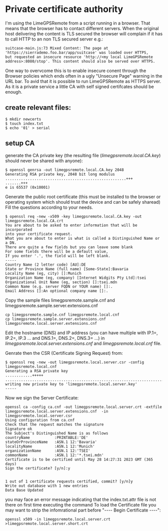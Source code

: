 # Private certificate authority

I'm using the LimeGPSRemote from a script running in a browser. That means that the browser has to contact different servers. 
When the original host delivering the content is TLS secured the browser will complain if it has to call HTTP to an non TLS secured server e.g.:

```
suitcase-main.js:73 Mixed Content: The page at 'https://sierrademo.foo.bar/app/suitcase' was loaded over HTTPS, 
but requested an insecure resource 'http://<my local LimeGPSRemote address>:8080/stop'. This content should also be served over HTTPS.
```

One way to overvcome this is to enable insecure conent through the Browser policies which ends often in a ugly "Unsecure Page" warning in the URL bar.
To avid that it is possible to run LimeGPSRemote as HTTPS server. As it is a private service a little CA with self signed certifcates should be enough.

## create relevant files:


```
$ mkdir newcerts
$ touch index.txt
$ echo '01' > serial
```

## setup CA
generate the CA private key (the resulting file (*limegpsremote.local.CA.key*) should never be shared with anyone):
```
$ openssl genrsa -out limegpsremote.local.CA.key 2048
Generating RSA private key, 2048 bit long modulus
......................................................+++
.......+++
e is 65537 (0x10001)
```

Generate the public root certificate (this must be installed to the browser or operating system which should trust the device and can be safely sharead)
Fill the questions according to your needs.

```
$ openssl req -new -x509 -key limegpsremote.local.CA.key -out limegpsremote.local.CA.crt
You are about to be asked to enter information that will be incorporated
into your certificate request.
What you are about to enter is what is called a Distinguished Name or a DN.
There are quite a few fields but you can leave some blank
For some fields there will be a default value,
If you enter '.', the field will be left blank.
-----
Country Name (2 letter code) [AU]:DE
State or Province Name (full name) [Some-State]:Bavaria
Locality Name (eg, city) []:Munich
Organization Name (eg, company) [Internet Widgits Pty Ltd]:tsei
Organizational Unit Name (eg, section) []:tsei.mdn
Common Name (e.g. server FQDN or YOUR name) []:.
Email Address []:An optional company name []:.

```
Copy the sample files limegpsremote.sample.cnf and limegpsremote.sample.server.extensions.cnf
```
cp limegpsremote.sample.cnf limegpsremote.local.cnf
cp limegpsremote.sample.server.extensions.cnf limegpsremote.local.server.extensions.cnf
```
Edit the hostname (DNS) and IP address (you can have multiple with IP.1=, IP.2=, IP.3 ... and DNS.1=, DNS.2=, DNS.3= ...) in *limegpsremote.local.server.extensions.cnf* and *limegpsremote.local.cnf* file.

Genrate then the CSR (Certificate Signing Request) from:
```
$ openssl req -new -out limegpsremote.local.server.csr -config limegpsremote.local.cnf
Generating a RSA private key
............+++++
..............................................................................................................+++++
writing new private key to 'limegpsremote.local.server.key'
-----
```
Now we sign the Server Certificate:

```
openssl ca -config ca.cnf -out limegpsremote.local.server.crt -extfile limegpsremote.local.server.extensions.cnf  -in limegpsremote.local.server.csr
Using configuration from ca.cnf
Check that the request matches the signature
Signature ok
The Subject's Distinguished Name is as follows
countryName           :PRINTABLE:'DE'
stateOrProvinceName   :ASN.1 12:'Bavaria'
localityName          :ASN.1 12:'Munich'
organizationName      :ASN.1 12:'TSEI'
commonName            :ASN.1 12:'*.tsei.mdn'
Certificate is to be certified until May 28 14:27:31 2023 GMT (365 days)
Sign the certificate? [y/n]:y


1 out of 1 certificate requests certified, commit? [y/n]y
Write out database with 1 new entries
Data Base Updated
```

you may face an error message indicating that the index.txt.attr file is not there on first time executing the command
To load the Certificate file you may want to strip the infomrational part before "---- Begin Certificate ----":

```
openssl x509 -in limegpsremote.local.server.crt >limegpsremote.local.server.short.crt
```


 
